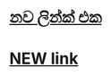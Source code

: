 # [නව ලින්ක් එක](https://github.com/Dhana6399/QueenSew)

# [NEW link](https://github.com/Dhana6399/QueenSew)
